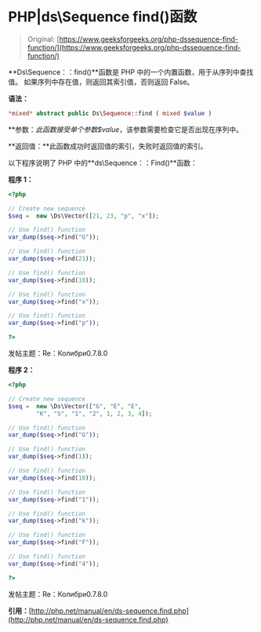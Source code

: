 # PHP|ds\Sequence find()函数

> Original: [https://www.geeksforgeeks.org/php-dssequence-find-function/](https://www.geeksforgeeks.org/php-dssequence-find-function/)

**Ds\Sequence：：find()**函数是 PHP 中的一个内置函数，用于从序列中查找值。 如果序列中存在值，则返回其索引值，否则返回 False。

**语法：**

```php
*mixed* abstract public Ds\Sequence::find ( mixed $value ) 

```

**参数：**此函数接受单个参数*$value*，该参数需要检查它是否出现在序列中。

**返回值：**此函数成功时返回值的索引，失败时返回值的索引。

以下程序说明了 PHP 中的**ds\Sequence：：Find()**函数：

**程序 1：**

```php
<?php

// Create new sequence
$seq =  new \Ds\Vector([21, 23, "p", "x"]);

// Use find() function
var_dump($seq->find("G"));

// Use find() function
var_dump($seq->find(21));

// Use find() function
var_dump($seq->find(10));

// Use find() function
var_dump($seq->find("x"));

// Use find() function
var_dump($seq->find("p"));

?>
```

发帖主题：Re：Колибри0.7.8.0

**程序 2：**

```php
<?php

// Create new sequence
$seq =  new \Ds\Vector(["G", "E", "E",
        "K", "S", "1", "2", 1, 2, 3, 4]);

// Use find() function
var_dump($seq->find("G"));

// Use find() function
var_dump($seq->find(1));

// Use find() function
var_dump($seq->find(10));

// Use find() function
var_dump($seq->find("1"));

// Use find() function
var_dump($seq->find("k"));

// Use find() function
var_dump($seq->find("F"));

// Use find() function
var_dump($seq->find("4"));

?>
```

发帖主题：Re：Колибри0.7.8.0

**引用：**[http://php.net/manual/en/ds-sequence.find.php](http://php.net/manual/en/ds-sequence.find.php)